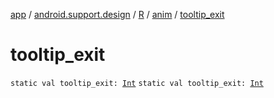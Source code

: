 [app](../../../index.md) / [android.support.design](../../index.md) / [R](../index.md) / [anim](index.md) / [tooltip_exit](.)

# tooltip_exit

`static val tooltip_exit: `[`Int`](https://kotlinlang.org/api/latest/jvm/stdlib/kotlin/-int/index.html)
`static val tooltip_exit: `[`Int`](https://kotlinlang.org/api/latest/jvm/stdlib/kotlin/-int/index.html)